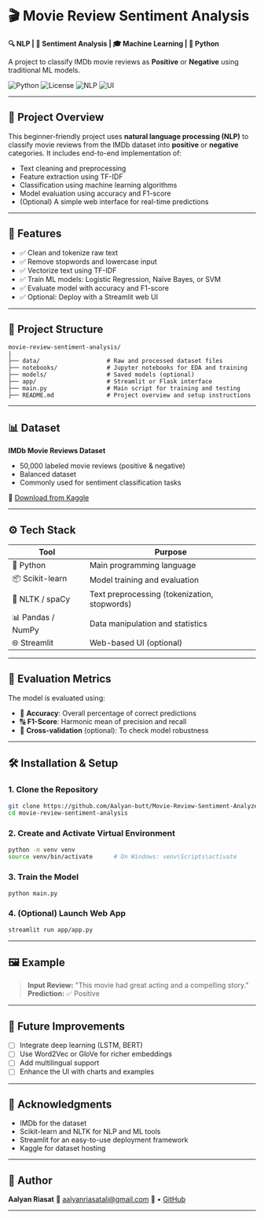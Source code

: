 # 🎬 Movie Review Sentiment Analysis

**🔍 NLP | 💬 Sentiment Analysis | 🎓 Machine Learning | 🐍 Python**

A project to classify IMDb movie reviews as **Positive** or **Negative** using traditional ML models.

![Python](https://img.shields.io/badge/Python-3.13-blue?logo=python\&logoColor=white)
![License](https://img.shields.io/badge/License-MIT-green?style=flat-square)
![NLP](https://img.shields.io/badge/NLP-Scikit--learn-yellow?logo=scikit-learn)
![UI](https://img.shields.io/badge/UI-Streamlit-red?logo=streamlit)

---

## 🚀 Project Overview

This beginner-friendly project uses **natural language processing (NLP)** to classify movie reviews from the IMDb dataset into **positive** or **negative** categories. It includes end-to-end implementation of:

* Text cleaning and preprocessing
* Feature extraction using TF-IDF
* Classification using machine learning algorithms
* Model evaluation using accuracy and F1-score
* (Optional) A simple web interface for real-time predictions

---

## 🧐 Features

* ✅ Clean and tokenize raw text
* ✅ Remove stopwords and lowercase input
* ✅ Vectorize text using TF-IDF
* ✅ Train ML models: Logistic Regression, Naïve Bayes, or SVM
* ✅ Evaluate model with accuracy and F1-score
* ✅ Optional: Deploy with a Streamlit web UI

---

## 📁 Project Structure

```
movie-review-sentiment-analysis/
|
├── data/                   # Raw and processed dataset files
├── notebooks/              # Jupyter notebooks for EDA and training
├── models/                 # Saved models (optional)
├── app/                    # Streamlit or Flask interface
├── main.py                 # Main script for training and testing
├── README.md               # Project overview and setup instructions

```

---

## 📊 Dataset

**IMDb Movie Reviews Dataset**

* 50,000 labeled movie reviews (positive & negative)
* Balanced dataset
* Commonly used for sentiment classification tasks

🔗 [Download from Kaggle](https://www.kaggle.com/datasets/lakshmi25npathi/imdb-dataset-of-50k-movie-reviews)

---

## ⚙️ Tech Stack

| Tool              | Purpose                                      |
| ----------------- | -------------------------------------------- |
| 🐍 Python         | Main programming language                    |
| 📦 Scikit-learn   | Model training and evaluation                |
| 🧹 NLTK / spaCy   | Text preprocessing (tokenization, stopwords) |
| 📊 Pandas / NumPy | Data manipulation and statistics             |
| 🌐 Streamlit      | Web-based UI (optional)                      |

---

## 🧪 Evaluation Metrics

The model is evaluated using:

* 🌟 **Accuracy**: Overall percentage of correct predictions
* 🔠 **F1-Score**: Harmonic mean of precision and recall
* 🔀 **Cross-validation** (optional): To check model robustness

---

## 🛠️ Installation & Setup

### 1. Clone the Repository

```bash
git clone https://github.com/Aalyan-butt/Movie-Review-Sentiment-Analyzer
cd movie-review-sentiment-analysis
```

### 2. Create and Activate Virtual Environment

```bash
python -m venv venv
source venv/bin/activate      # On Windows: venv\Scripts\activate
```


### 3. Train the Model

```bash
python main.py
```

### 4. (Optional) Launch Web App

```bash
streamlit run app/app.py
```

---

## 🖼️ Example

> **Input Review:** "This movie had great acting and a compelling story."
> **Prediction:** ✅ Positive

---

## 🎯 Future Improvements

* [ ] Integrate deep learning (LSTM, BERT)
* [ ] Use Word2Vec or GloVe for richer embeddings
* [ ] Add multilingual support
* [ ] Enhance the UI with charts and examples

---



## 🙌 Acknowledgments

* IMDb for the dataset
* Scikit-learn and NLTK for NLP and ML tools
* Streamlit for an easy-to-use deployment framework
* Kaggle for dataset hosting

---

## 👤 Author

**Aalyan Riasat**
📧 [aalyanriasatali@gmail.com](mailto:your.email@example.com)
🔗  • [GitHub](https://github.com/Aalyan-butt)

---
